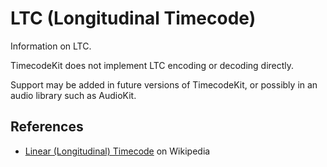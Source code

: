 # LTC (Longitudinal Timecode)

Information on LTC.

TimecodeKit does not implement LTC encoding or decoding directly.

Support may be added in future versions of TimecodeKit, or possibly in an audio library such as AudioKit.

## References

- [Linear (Longitudinal) Timecode](https://en.wikipedia.org/wiki/Linear_timecode) on Wikipedia
